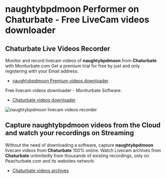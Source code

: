 # naughtybpdmoon Performer on Chaturbate - Free LiveCam videos downloader

## Chaturbate Live Videos Recorder

Monitor and record livecam videos of **naughtybpdmoon** from **Chaturbate** with Moniturbate.com
Get a premium trial for free by just and only registering with your Email address:
* [naughtybpdmoon Premium videos downloader](https://moniturbate.com/request-demo-licence-key.html)

Free livecam videos downloader - Moniturbate Software:
* [Chaturbate videos downloader](https://moniturbate.com/moniturbate-download-software.html)

![naughtybpdmoon livecam videos recorder](https://peachurnet.com/templates/moniturbate-software.png)


## Capture naughtybpdmoon videos from the Cloud and watch your recordings on Streaming

Without the need of downloading a software, capture **naughtybpdmoon** livecam videos from **Chaturbate** 100% online.
Watch Livecam archives from **Chaturbate** unlimitedly from thousands of existing recordings, only on Peachurbate.com and its websites network:
* [Chaturbate videos archives](https://peachurnet.com/)